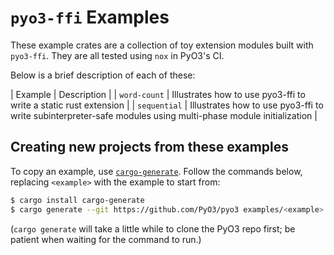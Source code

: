 # `pyo3-ffi` Examples

These example crates are a collection of toy extension modules built with
`pyo3-ffi`. They are all tested using `nox` in PyO3's CI.

Below is a brief description of each of these:

| Example | Description |
| `word-count` | Illustrates how to use pyo3-ffi to write a static rust extension |
| `sequential` | Illustrates how to use pyo3-ffi to write subinterpreter-safe modules using multi-phase module initialization |

## Creating new projects from these examples

To copy an example, use [`cargo-generate`](https://crates.io/crates/cargo-generate). Follow the commands below, replacing `<example>` with the example to start from:

```bash
$ cargo install cargo-generate
$ cargo generate --git https://github.com/PyO3/pyo3 examples/<example>
```

(`cargo generate` will take a little while to clone the PyO3 repo first; be patient when waiting for the command to run.)
